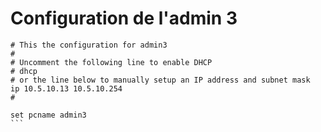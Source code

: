 # Configuration de l'admin 3

````
# This the configuration for admin3
#
# Uncomment the following line to enable DHCP
# dhcp
# or the line below to manually setup an IP address and subnet mask
ip 10.5.10.13 10.5.10.254
#

set pcname admin3
```
